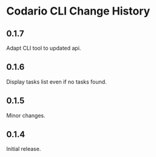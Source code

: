 # Codario CLI Change History

## 0.1.7
Adapt CLI tool to updated api.

## 0.1.6
Display tasks list even if no tasks found.

## 0.1.5
Minor changes.

## 0.1.4
Initial release.

